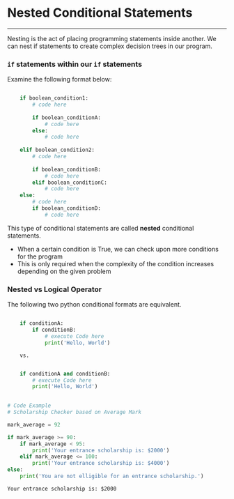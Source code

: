 # Nested Conditional Statements
---

Nesting is the act of placing programming statements inside another. We can nest if statements to create complex decision trees in our program.

### ```if``` statements within our ```if``` statements

Examine the following format below:

```python

    if boolean_condition1:
        # code here
        
        if boolean_conditionA:
            # code here
        else:
            # code here
            
    elif boolean_condition2:
        # code here
        
        if boolean_conditionB:
            # code here
        elif boolean_conditionC:
            # code here
    else:
        # code here
        if boolean_conditionD:
            # code here
```

This type of conditional statements are called __nested__ conditional statements.
- When a certain condition is True, we can check upon more conditions for the program
- This is only required when the complexity of the condition increases depending on the given problem

### Nested vs Logical Operator

The following two python conditional formats are equivalent.

```python

    if conditionA:
        if conditionB:
            # execute Code here
            print('Hello, World')
```
        vs.
```python

    if conditionA and conditionB:
        # execute Code here
        print('Hello, World')
    
```


```python
# Code Example
# Scholarship Checker based on Average Mark

mark_average = 92

if mark_average >= 90:
    if mark_average < 95:
        print('Your entrance scholarship is: $2000')
    elif mark_average <= 100:
        print('Your entrance scholarship is: $4000')
else:
    print('You are not elligible for an entrance scholarship.')
```

    Your entrance scholarship is: $2000

